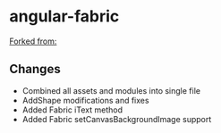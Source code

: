 angular-fabric
==============
[Forked from:](http://codepen.io/clouddueling/full/Imupw)


## Changes
- Combined all assets and modules into single file
- AddShape modifications and fixes
- Added Fabric iText method
- Added Fabric setCanvasBackgroundImage support
